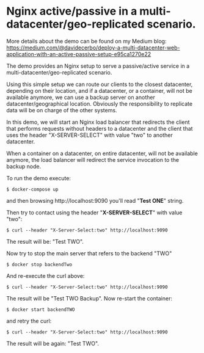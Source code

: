 # Nginx active/passive in a multi-datacenter/geo-replicated scenario.

More details about the demo can be found on my Medium blog: https://medium.com/@davidecerbo/deploy-a-multi-datacenter-web-application-with-an-active-passive-setup-e95ca1270e22

The demo provides an Nginx setup to serve a passive/active service in a multi-datacenter/geo-replicated scenario.

Using this simple setup we can route our clients to the closest datacenter, depending on their location, and if a datacenter, or a
container, will not be available anymore, we can use a backup server on another datacenter/geographical location.
Obviously the responsibility to replicate data will be on charge of the other systems.


In this demo, we will start an Nginx load balancer that redirects the client that performs requests without headers to a datacenter
and the client that uses the header "X-SERVER-SELECT" with value "two" to another datacenter.

When a container on a datacenter, on entire datacenter, will not be available anymore, the load balancer will redirect the service
invocation to the backup node.


To run the demo execute:

	$ docker-compose up

and then browsing http://localhost:9090 you'll read "**Test ONE**" string.

Then try to contact using the header "**X-SERVER-SELECT**" with value "two":

	$ curl --header "X-Server-Select:two" http://localhost:9090

The result will be: "Test TWO".

Now try to stop the main server that refers to the backend "TWO"

	$ docker stop backendTwo

And re-execute the curl above:
	
	$ curl --header "X-Server-Select:two" http://localhost:9090

The result will be "Test TWO Backup". Now re-start the container:

	$ docker start backendTWO

and retry the curl:

	$ curl --header "X-Server-Select:two" http://localhost:9090

The result will be again: "Test TWO".

